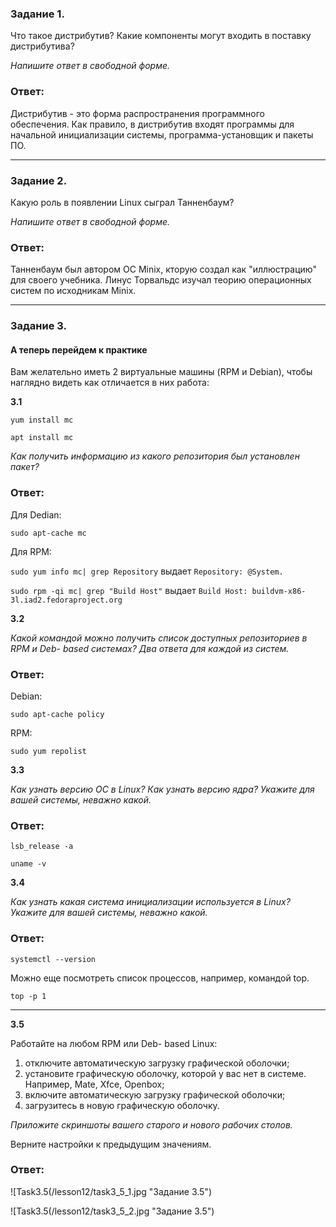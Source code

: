 ### Задание 1.

Что такое дистрибутив? Какие компоненты могут входить в поставку дистрибутива?

*Напишите ответ в свободной форме.*

### Ответ:

Дистрибутив - это форма распространения программного обеспечения.
Как правило, в дистрибутив входят программы для начальной инициализации системы, программа-установщик и пакеты ПО.

---

### Задание 2.

Какую роль в появлении Linux сыграл Танненбаум?

*Напишите ответ в свободной форме.*

### Ответ:

Танненбаум был автором ОС Minix, кторую создал как "иллюстрацию" для своего учебника. Линус Торвальдс изучал теорию операционных систем по исходникам Minix.

---

### Задание 3.


#### А теперь перейдем к практике

Вам желательно иметь 2 виртуальные машины (RPM и Debian), чтобы наглядно видеть как отличается в них работа:

**3.1**

`yum install mc`

`apt install mc`

*Как получить информацию из какого репозитория был установлен пакет?*

### Ответ:

Для Dedian:

`sudo apt-cache mc`

Для RPM:

`sudo yum info mc| grep Repository` выдает `Repository: @System.`

`sudo rpm -qi mc| grep "Build Host"` выдает `Build Host: buildvm-x86-3l.iad2.fedoraproject.org`

**3.2**

*Какой командой можно получить список доступных репозиториев в RPM и Deb- based системах? Два ответа для каждой из систем.*

### Ответ:

Debian:

`sudo apt-cache policy`

RPM:

`sudo yum repolist`

**3.3**

*Как узнать версию ОС в Linux? Как узнать версию ядра? Укажите для вашей системы, неважно какой.*

### Ответ:

`lsb_release -a`

`uname -v`

**3.4**

*Как узнать какая система инициализации используется в Linux? Укажите для вашей системы, неважно какой.*

### Ответ:

`systemctl --version`

Можно еще посмотреть список процессов, например, командой top. 

`top -p 1`

---

**3.5**

Работайте на любом RPM или Deb- based Linux:

1) отключите автоматическую загрузку графической оболочки;
2) установите графическую оболочку, которой у вас нет в системе. Например, Mate, Xfce, Openbox;
3) включите автоматическую загрузку графической оболочки;
4) загрузитесь в новую графическую оболочку.

*Приложите скриншоты вашего старого и нового рабочих столов.*

Верните настройки к предыдущим значениям.

### Ответ:

![Task3.5(/lesson12/task3_5_1.jpg "Задание 3.5")

![Task3.5(/lesson12/task3_5_2.jpg "Задание 3.5")

